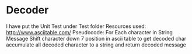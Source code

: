 # Decoder
I have put the Unit Test under Test folder
Resources used: http://www.asciitable.com/
Pseudocode: 
For Each character in String Message
Shift character down 7 position in ascii table to get decoded char
accumulate all decoded character to a string and return decoded message
